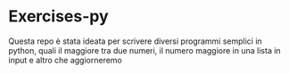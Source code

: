 # Exercises-py

Questa repo è stata ideata per scrivere diversi programmi semplici in python, quali il maggiore tra due numeri, il numero maggiore in una lista in input e altro che aggiorneremo
